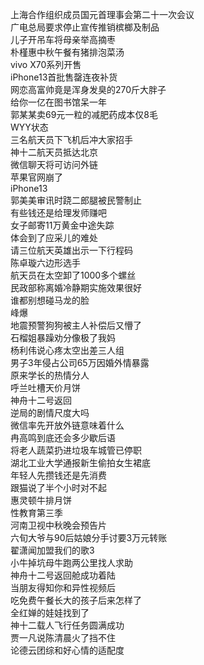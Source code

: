 上海合作组织成员国元首理事会第二十一次会议  
广电总局要求停止宣传推销槟榔及制品  
儿子开吊车将母亲举高摘枣  
朴槿惠中秋午餐有猪排泡菜汤  
vivo X70系列开售  
iPhone13首批售罄连夜补货  
网恋高富帅竟是浑身发臭的270斤大胖子  
给你一亿在图书馆呆一年  
郭某某卖69元一粒的减肥药成本仅8毛  
WYY状态  
三名航天员下飞机后冲大家招手  
神十二航天员抵达北京  
微信聊天将可访问外链  
苹果官网崩了  
iPhone13  
郭美美审讯时跷二郎腿被民警制止  
有些钱还是给理发师赚吧  
女子邮寄11万黄金中途失踪  
体会到了应采儿的难处  
请三位航天英雄出示一下行程码  
陈卓璇六边形选手  
航天员在太空卸了1000多个螺丝  
民政部称离婚冷静期实施效果很好  
谁都别想碰马龙的脸  
峰爆  
地震预警狗狗被主人补偿后又懵了  
石榴姐暴躁劝分像极了我妈  
杨利伟说心疼太空出差三人组  
男子3年侵占公司65万因婚外情暴露  
原来学长的热情分人  
呼兰吐槽天价月饼  
神舟十二号返回  
逆局的剧情尺度大吗  
微信率先开放外链意味着什么  
冉高鸣到底还会多少歇后语  
将老人蔬菜扔进垃圾车城管已停职  
湖北工业大学通报新生偷拍女生裙底  
年轻人先攒钱还是先消费  
跟猫说了半个小时对不起  
惠灵顿牛排月饼  
性教育第三季  
河南卫视中秋晚会预告片  
六旬大爷与90后姑娘分手讨要3万元转账  
翟潇闻加盟我们的歌3  
小牛掉坑母牛跑两公里找人求助  
神舟十二号返回舱成功着陆  
当朋友得知你和异性视频后  
吃免费午餐长大的孩子后来怎样了  
全红婵的娃娃找到了  
神十二载人飞行任务圆满成功  
贾一凡说陈清晨火了挡不住  
论德云团综和好心情的适配度  
